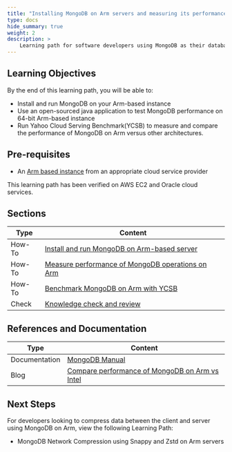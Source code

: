 ```yaml
---
title: "Installing MongoDB on Arm servers and measuring its performance" 
type: docs
hide_summary: true
weight: 2
description: >
    Learning path for software developers using MongoDB as their database for mobile, IoT applications, content management or real-time analytics running on Arm servers.  
---
```


## Learning Objectives 

By the end of this learning path, you will be able to:

* Install and run MongoDB on your Arm-based instance
* Use an open-sourced java application to test MongoDB performance on 64-bit Arm-based instance
* Run Yahoo Cloud Serving Benchmark(YCSB) to measure and compare the performance of MongoDB on Arm versus other architectures.

## Pre-requisites

* An [Arm based instance](/cloud/platforms) from an appropriate cloud service provider

This learning path has been verified on AWS EC2 and Oracle cloud services.

## Sections

|          Type | Content                       |
| ---           | --- |
| How-To        | [Install and run MongoDB on Arm-based server](install) |
| How-To        | [Measure performance of MongoDB operations on Arm](perf_mongo) |
| How-To        | [Benchmark MongoDB on Arm with YCSB](ycsb_mongo) |
| Check         | [Knowledge check and review](knowledgecheck) |


## References and Documentation

| Type          | Content             |
| ---           | ---                 |
| Documentation | [MongoDB Manual](https://www.mongodb.com/docs/manual/) |
| Blog          | [Compare performance of MongoDB on Arm vs Intel](https://community.arm.com/arm-community-blogs/b/operating-systems-blog/posts/mongodb-performance-on-aws-with-the-arm-graviton2)|

## Next Steps

For developers looking to compress data between the client and server using MongoDB on Arm, view the following Learning Path:

* MongoDB Network Compression using Snappy and Zstd on Arm servers



